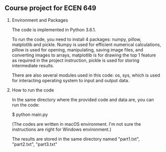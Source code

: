 ## Course project for ECEN 649

1. Environment and Packages

   The code is implemented in Python 3.6.1. 

   To run the code, you need to install 4 packages: numpy, pillow, matplotlib and pickle. Numpy is used for efficient numerical calculations, pillow is used for opening, manipulating, saving image files, and converting images to arrays, matplotlib is for drawing the top 1 feature as required in the project instruction, pickle is used for storing intermediate results.

   There are also several modules used in this code: os, sys, which is used for interacting operating system to input and output data.

2. How to run the code

   In the same directory where the provided code and data are, you can run the code:

   $ python main.py

   (The codes are written in macOS environment. I'm not sure the instructions are right for Windows environment.)

   The results are stored in the same directory named "part1.txt", "part2.txt", "part3.txt"